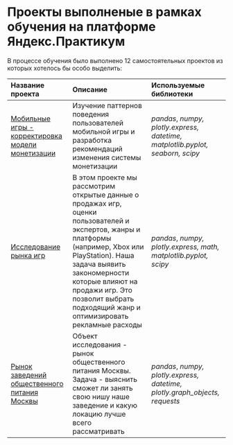 # Проекты выполненые в рамках обучения на платформе Яндекс.Практикум


В процессе обучения было выполнено 12 самостоятельных проектов из которых хотелось бы особо выделить:



| Название проекта | Описание | Используемые библиотеки | 
| :---------------------- | :---------------------- | :---------------------- |
| [Мобильные игры - корректировка модели монетизации](monetization_model) | Изучение паттернов поведения пользователей мобильной игры и разработка рекомендаций изменения системы монетизации | *pandas*, *numpy,* *plotly.express,* *datetime,* *matplotlib.pyplot,* *seaborn,* *scipy* |
| [Исследование рынка игр](game_research) | В этом проекте мы рассмотрим открытые данные о продажах игр, оценки пользователей и экспертов, жанры и платформы (например, Xbox или PlayStation). Наша задача выявить закономерности которые влияют на продажи игр. Это позволит выбрать подходящий жанр и оптимизировать рекламные расходы | *pandas*, *numpy,* *plotly.express,* *math,* *matplotlib.pyplot,* *scipy* |
| [Рынок заведений общественного питания Москвы](rest_research) | Объект исследования - рынок общественного питания Москвы. Задача - выяснить сможет ли занять свою нишу наше заведение и какую локацию лучше всего рассматривать| *pandas*, *numpy,* *plotly.express,* *datetime,* *plotly.graph_objects,* *requests* |